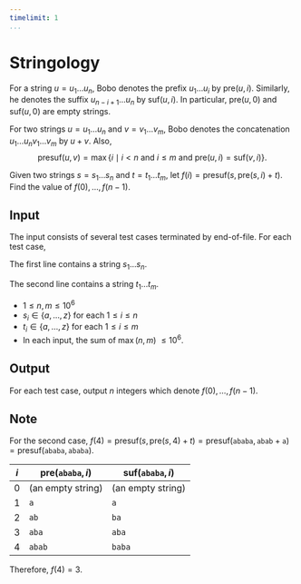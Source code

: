 ```yaml
---
timelimit: 1
...
```


# Stringology

For a string $u = u_1 \dots u_n$, Bobo denotes the prefix $u_1 \dots u_i$ by $\mathrm{pre}(u, i)$. Similarly, he denotes the suffix $u_{n - i + 1} \dots u_n$ by $\mathrm{suf}(u, i)$. In particular, $\mathrm{pre}(u, 0)$ and $\mathrm{suf}(u, 0)$ are empty strings.

For two strings $u = u_1 \dots u_n$ and $v = v_1 \dots v_m$, Bobo denotes the concatenation $u_1 \dots u_n v_1 \dots v_m$ by $u + v$. Also,
$$
\mathrm{presuf}(u, v) = \max\{i \mid i < n \text{ and } i \leq m \text{ and } \mathrm{pre}(u, i) = \mathrm{suf}(v, i) \}.
$$

Given two strings $s = s_1 \dots s_n$ and $t = t_1 \dots t_m$, let $f(i) = \mathrm{presuf}(s, \mathrm{pre}(s, i) + t)$. Find the value of $f(0), \dots, f(n - 1)$.

## Input

The input consists of several test cases terminated by end-of-file. For each test case,

The first line contains a string $s_1 \dots s_n$.

The second line contains a string $t_1 \dots t_m$.

* $1 \leq n, m \leq 10^6$
* $s_i \in \{a, \dots, z\}$ for each $1 \leq i \leq n$
* $t_i \in \{a, \dots, z\}$ for each $1 \leq i \leq m$
* In each input, the sum of $\max(n, m)$ $\leq 10^6$.

## Output

For each test case, output $n$ integers which denote $f(0), \dots, f(n - 1)$.

<!--SAMPLES-->

## Note

For the second case, $f(4) = \mathrm{presuf}(s, \mathrm{pre}(s, 4) + t) = \mathrm{presuf}(\texttt{ababa}, \texttt{abab} + \texttt{a}) = \mathrm{presuf}(\texttt{ababa}, \texttt{ababa})$.

| $i$  | $\mathrm{pre}(\mathtt{ababa}, i)$ | $\mathrm{suf}(\mathtt{ababa}, i)$ |
| ---- | --------------------------------- | --------------------------------- |
| $0$  | (an empty string)                 | (an empty string)                 |
| $1$  | $\mathtt{a}$                      | $\mathtt{a}$                      |
| $2$  | $\mathtt{ab}$                     | $\mathtt{ba}$                     |
| $3$  | $\mathtt{aba}$                    | $\mathtt{aba}$                    |
| $4$  | $\mathtt{abab}$                   | $\mathtt{baba}$                   |

Therefore, $f(4) = 3$.
